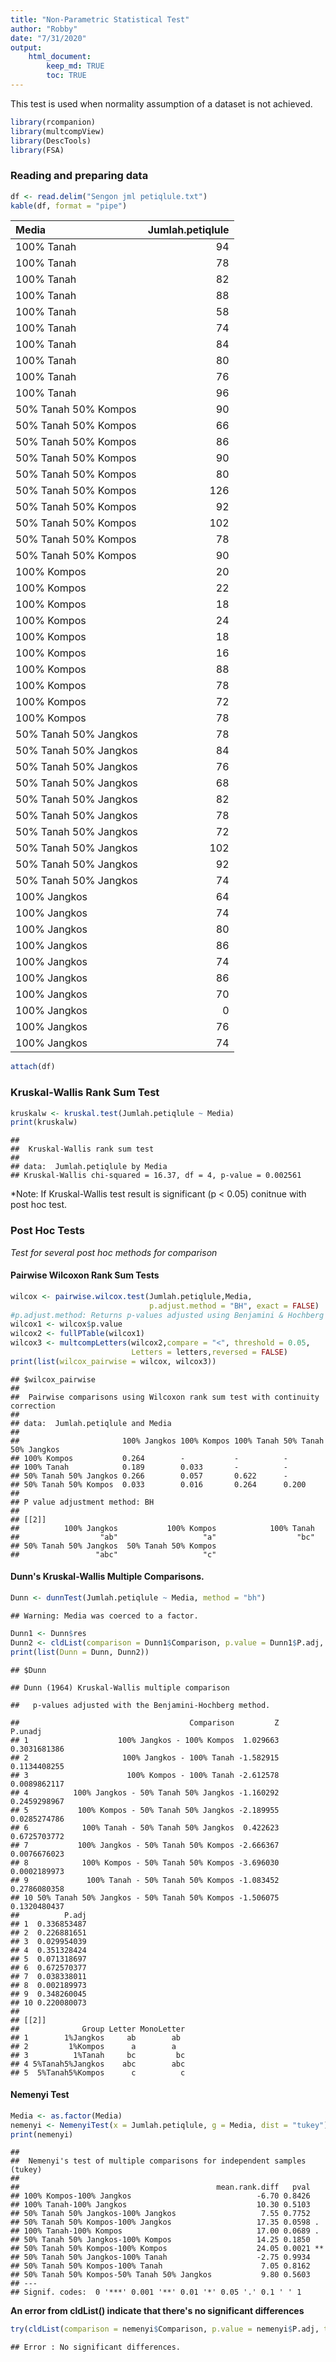 ```yaml
---
title: "Non-Parametric Statistical Test"
author: "Robby"
date: "7/31/2020"
output: 
    html_document:
        keep_md: TRUE
        toc: TRUE
---
```




This test is used when normality assumption of a dataset is not achieved.


```r
library(rcompanion)
library(multcompView)
library(DescTools)
library(FSA)
```

### **Reading and preparing data**

```r
df <- read.delim("Sengon jml petiqlule.txt")
kable(df, format = "pipe")
```



|Media                 | Jumlah.petiqlule|
|:---------------------|----------------:|
|100% Tanah            |               94|
|100% Tanah            |               78|
|100% Tanah            |               82|
|100% Tanah            |               88|
|100% Tanah            |               58|
|100% Tanah            |               74|
|100% Tanah            |               84|
|100% Tanah            |               80|
|100% Tanah            |               76|
|100% Tanah            |               96|
|50% Tanah 50% Kompos  |               90|
|50% Tanah 50% Kompos  |               66|
|50% Tanah 50% Kompos  |               86|
|50% Tanah 50% Kompos  |               90|
|50% Tanah 50% Kompos  |               80|
|50% Tanah 50% Kompos  |              126|
|50% Tanah 50% Kompos  |               92|
|50% Tanah 50% Kompos  |              102|
|50% Tanah 50% Kompos  |               78|
|50% Tanah 50% Kompos  |               90|
|100% Kompos           |               20|
|100% Kompos           |               22|
|100% Kompos           |               18|
|100% Kompos           |               24|
|100% Kompos           |               18|
|100% Kompos           |               16|
|100% Kompos           |               88|
|100% Kompos           |               78|
|100% Kompos           |               72|
|100% Kompos           |               78|
|50% Tanah 50% Jangkos |               78|
|50% Tanah 50% Jangkos |               84|
|50% Tanah 50% Jangkos |               76|
|50% Tanah 50% Jangkos |               68|
|50% Tanah 50% Jangkos |               82|
|50% Tanah 50% Jangkos |               78|
|50% Tanah 50% Jangkos |               72|
|50% Tanah 50% Jangkos |              102|
|50% Tanah 50% Jangkos |               92|
|50% Tanah 50% Jangkos |               74|
|100% Jangkos          |               64|
|100% Jangkos          |               74|
|100% Jangkos          |               80|
|100% Jangkos          |               86|
|100% Jangkos          |               74|
|100% Jangkos          |               86|
|100% Jangkos          |               70|
|100% Jangkos          |                0|
|100% Jangkos          |               76|
|100% Jangkos          |               74|


```r
attach(df)
```

### **Kruskal-Wallis Rank Sum Test**

```r
kruskalw <- kruskal.test(Jumlah.petiqlule ~ Media)
print(kruskalw)
```

```
## 
## 	Kruskal-Wallis rank sum test
## 
## data:  Jumlah.petiqlule by Media
## Kruskal-Wallis chi-squared = 16.37, df = 4, p-value = 0.002561
```

*Note: If Kruskal-Wallis test result is significant (p < 0.05) conitnue with post hoc test.

### **Post Hoc Tests**
*Test for several post hoc methods for comparison*

#### Pairwise Wilcoxon Rank Sum Tests

```r
wilcox <- pairwise.wilcox.test(Jumlah.petiqlule,Media,
                               p.adjust.method = "BH", exact = FALSE)
#p.adjust.method: Returns p-values adjusted using Benjamini & Hochberg (1995) method ("BH")
wilcox1 <- wilcox$p.value
wilcox2 <- fullPTable(wilcox1)
wilcox3 <- multcompLetters(wilcox2,compare = "<", threshold = 0.05, 
                           Letters = letters,reversed = FALSE)
print(list(wilcox_pairwise = wilcox, wilcox3))
```

```
## $wilcox_pairwise
## 
## 	Pairwise comparisons using Wilcoxon rank sum test with continuity correction 
## 
## data:  Jumlah.petiqlule and Media 
## 
##                       100% Jangkos 100% Kompos 100% Tanah 50% Tanah 50% Jangkos
## 100% Kompos           0.264        -           -          -                    
## 100% Tanah            0.189        0.033       -          -                    
## 50% Tanah 50% Jangkos 0.266        0.057       0.622      -                    
## 50% Tanah 50% Kompos  0.033        0.016       0.264      0.200                
## 
## P value adjustment method: BH 
## 
## [[2]]
##          100% Jangkos           100% Kompos            100% Tanah 
##                  "ab"                   "a"                  "bc" 
## 50% Tanah 50% Jangkos  50% Tanah 50% Kompos 
##                 "abc"                   "c"
```


#### Dunn's Kruskal-Wallis Multiple Comparisons.

```r
Dunn <- dunnTest(Jumlah.petiqlule ~ Media, method = "bh")
```

```
## Warning: Media was coerced to a factor.
```

```r
Dunn1 <- Dunn$res
Dunn2 <- cldList(comparison = Dunn1$Comparison, p.value = Dunn1$P.adj, threshold = 0.05)
print(list(Dunn = Dunn, Dunn2))
```

```
## $Dunn
```

```
## Dunn (1964) Kruskal-Wallis multiple comparison
```

```
##   p-values adjusted with the Benjamini-Hochberg method.
```

```
##                                      Comparison         Z      P.unadj
## 1                    100% Jangkos - 100% Kompos  1.029663 0.3031681386
## 2                     100% Jangkos - 100% Tanah -1.582915 0.1134408255
## 3                      100% Kompos - 100% Tanah -2.612578 0.0089862117
## 4          100% Jangkos - 50% Tanah 50% Jangkos -1.160292 0.2459298967
## 5           100% Kompos - 50% Tanah 50% Jangkos -2.189955 0.0285274786
## 6            100% Tanah - 50% Tanah 50% Jangkos  0.422623 0.6725703772
## 7           100% Jangkos - 50% Tanah 50% Kompos -2.666367 0.0076676023
## 8            100% Kompos - 50% Tanah 50% Kompos -3.696030 0.0002189973
## 9             100% Tanah - 50% Tanah 50% Kompos -1.083452 0.2786080358
## 10 50% Tanah 50% Jangkos - 50% Tanah 50% Kompos -1.506075 0.1320480437
##          P.adj
## 1  0.336853487
## 2  0.226881651
## 3  0.029954039
## 4  0.351328424
## 5  0.071318697
## 6  0.672570377
## 7  0.038338011
## 8  0.002189973
## 9  0.348260045
## 10 0.220080073
## 
## [[2]]
##              Group Letter MonoLetter
## 1        1%Jangkos     ab        ab 
## 2         1%Kompos      a        a  
## 3          1%Tanah     bc         bc
## 4 5%Tanah5%Jangkos    abc        abc
## 5  5%Tanah5%Kompos      c          c
```

#### Nemenyi Test

```r
Media <- as.factor(Media)
nemenyi <- NemenyiTest(x = Jumlah.petiqlule, g = Media, dist = "tukey")
print(nemenyi)
```

```
## 
##  Nemenyi's test of multiple comparisons for independent samples (tukey)  
## 
##                                            mean.rank.diff   pval    
## 100% Kompos-100% Jangkos                            -6.70 0.8426    
## 100% Tanah-100% Jangkos                             10.30 0.5103    
## 50% Tanah 50% Jangkos-100% Jangkos                   7.55 0.7752    
## 50% Tanah 50% Kompos-100% Jangkos                   17.35 0.0598 .  
## 100% Tanah-100% Kompos                              17.00 0.0689 .  
## 50% Tanah 50% Jangkos-100% Kompos                   14.25 0.1850    
## 50% Tanah 50% Kompos-100% Kompos                    24.05 0.0021 ** 
## 50% Tanah 50% Jangkos-100% Tanah                    -2.75 0.9934    
## 50% Tanah 50% Kompos-100% Tanah                      7.05 0.8162    
## 50% Tanah 50% Kompos-50% Tanah 50% Jangkos           9.80 0.5603    
## ---
## Signif. codes:  0 '***' 0.001 '**' 0.01 '*' 0.05 '.' 0.1 ' ' 1
```

**An error from cldList() indicate that there's no significant differences**

```r
try(cldList(comparison = nemenyi$Comparison, p.value = nemenyi$P.adj, threshold = 0.05))
```

```
## Error : No significant differences.
```

